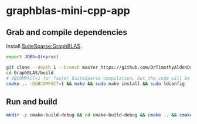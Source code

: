 # graphblas-mini-cpp-app

## Grab and compile dependencies

Install [SuiteSparse:GraphBLAS](https://github.com/DrTimothyAldenDavis/SuiteSparse).

```bash
export JOBS=$(nproc)

git clone --depth 1 --branch master https://github.com/DrTimothyAldenDavis/GraphBLAS/
cd GraphBLAS/build
# GBCOMPACT=1 for faster SuiteSparse compilation, but the code will be slower
cmake .. -DGBCOMPACT=1 && make && sudo make install && sudo ldconfig
```

## Run and build

```bash
mkdir -p cmake-build-debug && cd cmake-build-debug && cmake .. && cmake --build . --parallel; cd ..; cmake-build-debug/graphblas_mini_cpp_app
```
